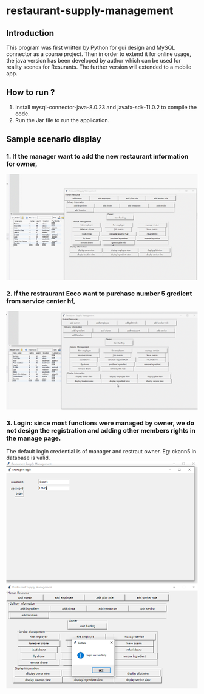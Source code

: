 # restaurant-supply-management
## Introduction
This program was first written by Python for gui design and MySQL connector as a course project. Then in order to extend it for online usage, the java version has been developed by author which can be used for reality scenes for Resurants. The further version will extended to a mobile app.

## How to run ?
1. Install mysql-connector-java-8.0.23 and javafx-sdk-11.0.2 to compile the code.
2. Run the Jar file to run the application.
## Sample scenario display
### 1. If the manager want to add the new restaurant information for owner, 
![](https://github.com/aMian-9987/restaurant-supply-management/blob/main/Figures/restaurant.gif)

### 2. If the restraurant Ecco want to purchase number 5 gredient from service center hf, 
![](https://github.com/aMian-9987/restaurant-supply-management/blob/main/Figures/purchase.gif)

### 3. Login: since most functions were managed by owner, we do not design the registration and adding other members rights in the manage page.
The default login credential is of manager and restraut owner. Eg: ckann5 in database is valid.
![image](https://github.com/aMian-9987/restaurant-supply-management/blob/main/Figures/suc1.png)
![image](https://github.com/aMian-9987/restaurant-supply-management/blob/main/Figures/suc2.png)

